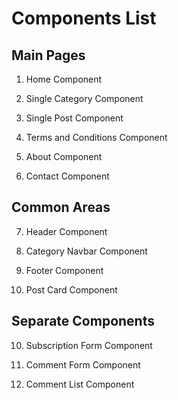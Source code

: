 # Components List

## Main Pages

1. Home Component

2. Single Category Component

3. Single Post Component

4. Terms and Conditions Component

5. About Component

6. Contact Component

## Common Areas

7. Header Component

8. Category Navbar Component

9. Footer Component

13. Post Card Component

## Separate Components

10. Subscription Form Component

11. Comment Form Component

12. Comment List Component